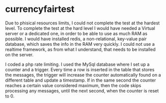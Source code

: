 # currencyfairtest

Due to phisical resources limits, I could not complete the test at the hardest level. 
To complete the test at the hard level I would have needed a Virtual server or a dedicated one, in order to be able to use as much RAM as possible. 
I would have installed redis, a non-relational, key-value pair database, which saves the info in the RAM very quickly. 
I could not use a realtime framework, as from what I understand, that needs to be installed on the server. 

I coded a php rate limiting. I used the MySql database where I set up a counter and a trigger. 
Every time a row is inserted in the table that stores the messages, 
the trigger will increase the counter automatically found on a different table and update a timestamp. 
If in the same second the counter reaches a certain value considered maximum, then the code skips processing any messages,
until the next second,  when the counter is reset to 0. 

